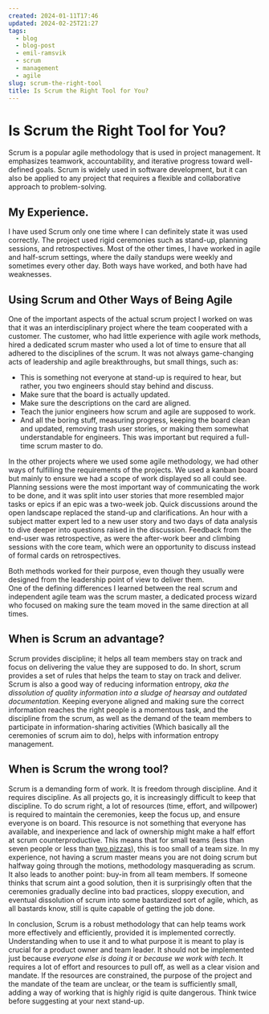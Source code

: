 ```yaml
---
created: 2024-01-11T17:46
updated: 2024-02-25T21:27
tags:
  - blog
  - blog-post
  - emil-ramsvik
  - scrum
  - management
  - agile
slug: scrum-the-right-tool
title: Is Scrum the Right Tool for You?
---
```


# Is Scrum the Right Tool for You?

Scrum is a popular agile methodology that is used in project management. It emphasizes teamwork, accountability, and iterative progress toward well-defined goals. Scrum is widely used in software development, but it can also be applied to any project that requires a flexible and collaborative approach to problem-solving.
<!-- truncate -->
## My Experience. 
I have used Scrum only one time where I can definitely state it was used correctly.  The project used rigid ceremonies such as stand-up, planning sessions, and retrospectives. Most of the other times, I have worked in agile and half-scrum settings, where the daily standups were weekly and sometimes every other day.  Both ways have worked, and both have had weaknesses. 

## Using Scrum and Other Ways of Being Agile
One of the important aspects of the actual scrum project I worked on was that it was an interdisciplinary project where the team cooperated with a customer. The customer, who had little experience with agile work methods, hired a dedicated scrum master who used a lot of time to ensure that all adhered to the disciplines of the scrum. 
It was not always game-changing acts of leadership and agile breakthroughs, but small things, such as:
- This is something not everyone at stand-up is required to hear, but rather, you two engineers should stay behind and discuss. 
- Make sure that the board is actually updated. 
- Make sure the descriptions on the card are aligned. 
- Teach the junior engineers how scrum and agile are supposed to work. 
- And all the boring stuff, measuring progress, keeping the board clean and updated, removing trash user stories, or making them somewhat understandable for engineers. 
This was important but required a full-time scrum master to do. 

In the other projects where we used some agile methodology, we had other ways of fulfilling the requirements of the projects. 
We used a kanban board but mainly to ensure we had a scope of work displayed so all could see. Planning sessions were the most important way of communicating the work to be done, and it was split into user stories that more resembled major tasks or epics if an epic was a two-week job. 
Quick discussions around the open landscape replaced the stand-up and clarifications.  An hour with a subject matter expert led to a new user story and two days of data analysis to dive deeper into questions raised in the discussion. 
Feedback from the end-user was retrospective, as were the after-work beer and climbing sessions with the core team, which were an opportunity to discuss instead of formal cards on retrospectives. 

Both methods worked for their purpose, even though they usually were designed from the leadership point of view to deliver them.  
One of the defining differences I learned between the real scrum and independent agile team was the scrum master, a dedicated process wizard who focused on making sure the team moved in the same direction at all times. 

## When is Scrum an advantage?

Scrum provides discipline; it helps all team members stay on track and focus on delivering the value they are supposed to do. 
In short, scrum provides a set of rules that helps the team to stay on track and deliver.
Scrum is also a good way of reducing information entropy, *aka the dissolution of quality information into a sludge of hearsay and outdated documentation.*  Keeping everyone aligned and making sure the correct information reaches the right people is a momentous task, and the discipline from the scrum, as well as the demand of the team members to participate in information-sharing activities (Which basically all the ceremonies of scrum aim to do), helps with information entropy management. 

## When is Scrum the wrong tool? 

Scrum is a demanding form of work. It is freedom through discipline. And it requires discipline. As all projects go, it is increasingly difficult to keep that discipline. To do scrum right, a lot of resources (time, effort, and willpower) is required to maintain the ceremonies, keep the focus up, and ensure everyone is on board. This resource is not something that everyone has available, and inexperience and lack of ownership might make a half effort at scrum counterproductive. This means that for small teams (less than seven people or less than [two pizzas](https://landing.directorpoint.com/blog/amazon-two-pizza-rule/)), this is too small of a team size. In my experience, not having a scrum master means you are not doing scrum but halfway going through the motions, methodology masquerading as scrum. It also leads to another point: buy-in from all team members. If someone thinks that scrum aint a good solution, then it is surprisingly often that the ceremonies gradually decline into bad practices, sloppy execution, and eventual dissolution of scrum into some bastardized sort of agile, which, as all bastards know, still is quite capable of getting the job done. 


In conclusion, Scrum is a robust methodology that can help teams work more effectively and efficiently, provided it is implemented correctly.  Understanding when to use it and to what purpose it is meant to play is crucial for a product owner and team leader. It should not be implemented just because *everyone else is doing it* or *because we work with tech*. It requires a lot of effort and resources to pull off, as well as a clear vision and mandate.  If the resources are constrained, the purpose of the project and the mandate of the team are unclear, or the team is sufficiently small, adding a way of working that is highly rigid is quite dangerous.  Think twice before suggesting at your next stand-up. 
